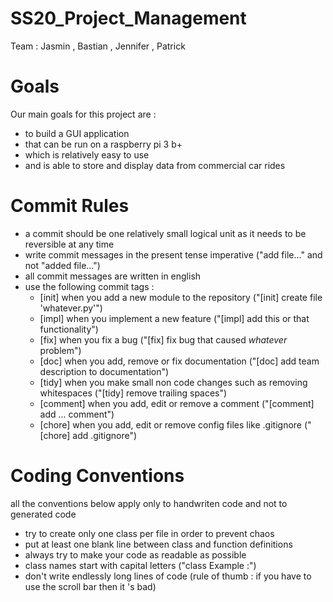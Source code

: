 # SS20_Project_Management
Team : Jasmin , Bastian , Jennifer , Patrick

# Goals
Our main goals for this project are : 
  * to build a GUI application
  * that can be run on a raspberry pi 3 b+
  * which is relatively easy to use
  * and is able to store and display data from commercial car rides

# Commit Rules
 * a commit should be one relatively small logical unit as it needs to be reversible at any time
 * write commit messages in the present tense imperative ("add file..." and not "added file...")
 * all commit messages are written in english
 * use the following commit tags : 
      * [init] when you add a new module to the repository ("[init] create file 'whatever.py'")  
      * [impl] when you implement a new feature ("[impl] add this or that functionality")
      * [fix] when you fix a bug ("[fix] fix bug that caused *whatever* problem")
      * [doc] when you add, remove or fix documentation ("[doc] add team description to documentation")
      * [tidy] when you make small non code changes such as removing whitespaces ("[tidy] remove trailing spaces")
      * [comment] when you add, edit or remove a comment ("[comment] add ... comment")
	  * [chore] when you add, edit or remove config files like .gitignore ("[chore] add .gitignore")

# Coding Conventions
all the conventions below apply only to handwriten code and not to generated code

  * try to create only one class per file in order to prevent chaos
  * put at least one blank line between class and function definitions 
  * always try to make your code as readable as possible
  * class names start with capital letters ("class Example :")
  * don't write endlessly long lines of code (rule of thumb : if you have to use the scroll bar then it 's bad)
